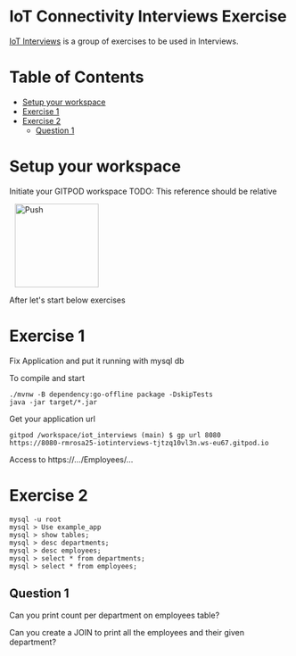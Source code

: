 # IoT Connectivity Interviews Exercise

[IoT Interviews](https://github.com/rmrosa25/iot_interviews) is a group of exercises to be used in Interviews.

# Table of Contents

- [Setup your workspace](#setup-your-workspace)
- [Exercise 1](#exercise-1)
- [Exercise 2](#exercise-2)
  - [Question 1](#question-1)

# Setup your workspace

Initiate your GITPOD workspace
TODO: This reference should be relative

<a href="https://gitpod.io/#https://github.com/rmrosa25/iot_interviews/" style="padding: 10px;">
    <img src="https://gitpod.io/button/open-in-gitpod.svg" width="150" alt="Push" align="center">
</a>

After let's start below exercises


# Exercise 1
 Fix Application and put it running with mysql db

To compile and start

```
./mvnw -B dependency:go-offline package -DskipTests
java -jar target/*.jar

```

Get your application url

 ```
 gitpod /workspace/iot_interviews (main) $ gp url 8080
 https://8080-rmrosa25-iotinterviews-tjtzq10vl3n.ws-eu67.gitpod.io
 ```

 Access to https://.../Employees/...

# Exercise 2
```
mysql -u root
mysql > Use example_app
mysql > show tables;
mysql > desc departments;
mysql > desc employees;
mysql > select * from departments;
mysql > select * from employees;
```

## Question 1

Can you print count per department on employees table?

Can you create a JOIN to print all the employees and their given department?





